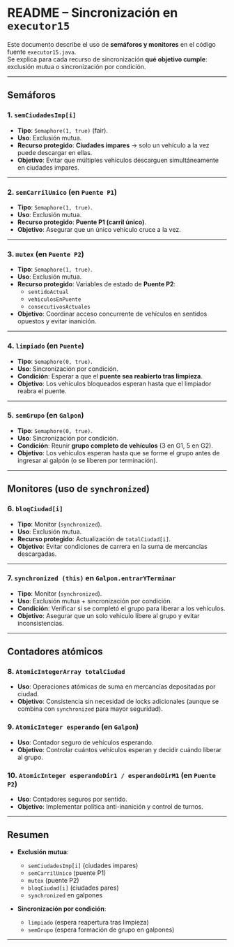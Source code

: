 # README – Sincronización en `executor15`

Este documento describe el uso de **semáforos y monitores** en el código fuente `executor15.java`.  
Se explica para cada recurso de sincronización **qué objetivo cumple**: exclusión mutua o sincronización por condición.

---

## Semáforos

### 1. `semCiudadesImp[i]`
- **Tipo**: `Semaphore(1, true)` (fair).
- **Uso**: Exclusión mutua.
- **Recurso protegido**: **Ciudades impares** → solo un vehículo a la vez puede descargar en ellas.
- **Objetivo**: Evitar que múltiples vehículos descarguen simultáneamente en ciudades impares.

---

### 2. `semCarrilUnico` (en `Puente P1`)
- **Tipo**: `Semaphore(1, true)`.
- **Uso**: Exclusión mutua.
- **Recurso protegido**: **Puente P1 (carril único)**.
- **Objetivo**: Asegurar que un único vehículo cruce a la vez.

---

### 3. `mutex` (en `Puente P2`)
- **Tipo**: `Semaphore(1, true)`.
- **Uso**: Exclusión mutua.
- **Recurso protegido**: Variables de estado de **Puente P2**:  
  - `sentidoActual`  
  - `vehiculosEnPuente`  
  - `consecutivosActuales`
- **Objetivo**: Coordinar acceso concurrente de vehículos en sentidos opuestos y evitar inanición.

---

### 4. `limpiado` (en `Puente`)
- **Tipo**: `Semaphore(0, true)`.
- **Uso**: Sincronización por condición.
- **Condición**: Esperar a que el **puente sea reabierto tras limpieza**.
- **Objetivo**: Los vehículos bloqueados esperan hasta que el limpiador reabra el puente.

---

### 5. `semGrupo` (en `Galpon`)
- **Tipo**: `Semaphore(0, true)`.
- **Uso**: Sincronización por condición.
- **Condición**: Reunir **grupo completo de vehículos** (3 en G1, 5 en G2).
- **Objetivo**: Los vehículos esperan hasta que se forme el grupo antes de ingresar al galpón (o se liberen por terminación).

---

## Monitores (uso de `synchronized`)

### 6. `bloqCiudad[i]`
- **Tipo**: Monitor (`synchronized`).
- **Uso**: Exclusión mutua.
- **Recurso protegido**: Actualización de `totalCiudad[i]`.
- **Objetivo**: Evitar condiciones de carrera en la suma de mercancías descargadas.

---

### 7. `synchronized (this)` en `Galpon.entrarYTerminar`
- **Tipo**: Monitor (`synchronized`).
- **Uso**: Exclusión mutua + sincronización por condición.
- **Condición**: Verificar si se completó el grupo para liberar a los vehículos.
- **Objetivo**: Asegurar que un solo vehículo libere al grupo y evitar inconsistencias.

---

## Contadores atómicos

### 8. `AtomicIntegerArray totalCiudad`
- **Uso**: Operaciones atómicas de suma en mercancías depositadas por ciudad.
- **Objetivo**: Consistencia sin necesidad de locks adicionales (aunque se combina con `synchronized` para mayor seguridad).

### 9. `AtomicInteger esperando` (en `Galpon`)
- **Uso**: Contador seguro de vehículos esperando.
- **Objetivo**: Controlar cuántos vehículos esperan y decidir cuándo liberar al grupo.

### 10. `AtomicInteger esperandoDir1 / esperandoDirM1` (en `Puente P2`)
- **Uso**: Contadores seguros por sentido.
- **Objetivo**: Implementar política anti-inanición y control de turnos.

---

## Resumen

- **Exclusión mutua**:  
  - `semCiudadesImp[i]` (ciudades impares)  
  - `semCarrilUnico` (puente P1)  
  - `mutex` (puente P2)  
  - `bloqCiudad[i]` (ciudades pares)  
  - `synchronized` en galpones  

- **Sincronización por condición**:  
  - `limpiado` (espera reapertura tras limpieza)  
  - `semGrupo` (espera formación de grupo en galpones)  

---
